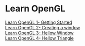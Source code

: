# Learn OpenGL

[Learn OpenGL 1- Getting Started](https://artistdeveloper.github.io/opengl/OpenGL-1-Getting-Started/) <br/>
[Learn OpenGL 2- Creating a window](https://artistdeveloper.github.io/opengl/OpenGL-2-Creating-a-window/) <br/>
[Learn OpenGL 3- Hellow Window](https://artistdeveloper.github.io/opengl/OpenGL-3-Hello-Winodw/) <br/>
[Learn OpenGL 4- Hellow Triangle](https://artistdeveloper.github.io/opengl/OpenGL-4-Hello-Triangle/) <br/>
